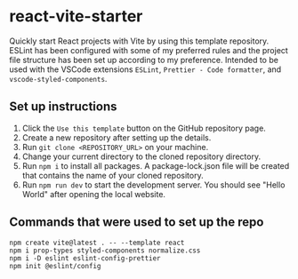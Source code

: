 # react-vite-starter

Quickly start React projects with Vite by using this template repository. ESLint has been
configured with some of my preferred rules and the project file structure has been set up according
to my preference. Intended to be used with the VSCode extensions `ESLint`,
`Prettier - Code formatter`, and `vscode-styled-components`.

## Set up instructions

1. Click the `Use this template` button on the GitHub repository page.
2. Create a new repository after setting up the details.
3. Run `git clone <REPOSITORY_URL>` on your machine.
4. Change your current directory to the cloned repository directory.
5. Run `npm i` to install all packages. A package-lock.json file will be created that contains the
   name of your cloned repository.
6. Run `npm run dev` to start the development server. You should see "Hello World" after opening
   the local website.

## Commands that were used to set up the repo

`npm create vite@latest . -- --template react`  
`npm i prop-types styled-components normalize.css`  
`npm i -D eslint eslint-config-prettier`  
`npm init @eslint/config`

